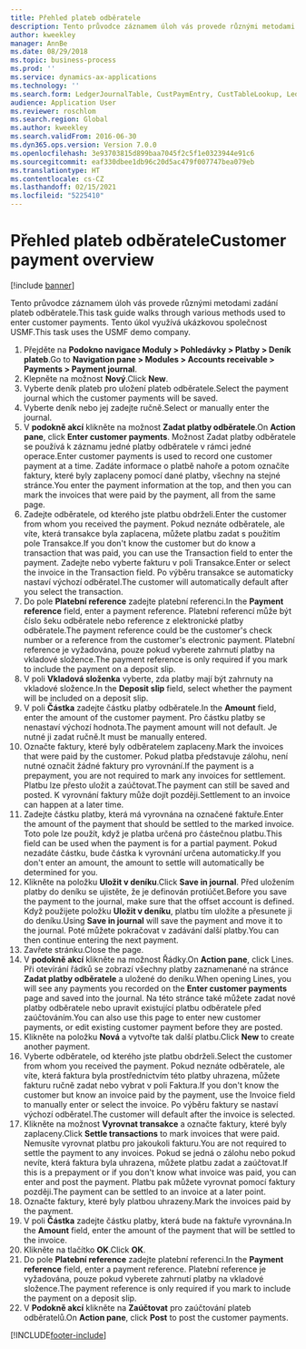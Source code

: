 ```yaml
---
title: Přehled plateb odběratele
description: Tento průvodce záznamem úloh vás provede různými metodami zadání plateb odběratele.
author: kweekley
manager: AnnBe
ms.date: 08/29/2018
ms.topic: business-process
ms.prod: ''
ms.service: dynamics-ax-applications
ms.technology: ''
ms.search.form: LedgerJournalTable, CustPaymEntry, CustTableLookup, LedgerJournalTransCustPaym, CustOpenTrans, BankAccountTableLookUp
audience: Application User
ms.reviewer: roschlom
ms.search.region: Global
ms.author: kweekley
ms.search.validFrom: 2016-06-30
ms.dyn365.ops.version: Version 7.0.0
ms.openlocfilehash: 3e93703815d899baa7045f2c5f1e0323944e91c6
ms.sourcegitcommit: eaf330dbee1db96c20d5ac479f007747bea079eb
ms.translationtype: HT
ms.contentlocale: cs-CZ
ms.lasthandoff: 02/15/2021
ms.locfileid: "5225410"
---
```

# <a name="customer-payment-overview"></a><span data-ttu-id="35951-103">Přehled plateb odběratele</span><span class="sxs-lookup"><span data-stu-id="35951-103">Customer payment overview</span></span>

[!include [banner](../../includes/banner.md)]

<span data-ttu-id="35951-104">Tento průvodce záznamem úloh vás provede různými metodami zadání plateb odběratele.</span><span class="sxs-lookup"><span data-stu-id="35951-104">This task guide walks through various methods used to enter customer payments.</span></span> <span data-ttu-id="35951-105">Tento úkol využívá ukázkovou společnost USMF.</span><span class="sxs-lookup"><span data-stu-id="35951-105">This task uses the USMF demo company.</span></span>

1. <span data-ttu-id="35951-106">Přejděte na **Podokno navigace Moduly > Pohledávky > Platby > Deník plateb**.</span><span class="sxs-lookup"><span data-stu-id="35951-106">Go to **Navigation pane > Modules > Accounts receivable > Payments > Payment journal**.</span></span>
2. <span data-ttu-id="35951-107">Klepněte na možnost **Nový**.</span><span class="sxs-lookup"><span data-stu-id="35951-107">Click **New**.</span></span>
3. <span data-ttu-id="35951-108">Vyberte deník plateb pro uložení plateb odběratele.</span><span class="sxs-lookup"><span data-stu-id="35951-108">Select the payment journal which the customer payments will be saved.</span></span>
4. <span data-ttu-id="35951-109">Vyberte deník nebo jej zadejte ručně.</span><span class="sxs-lookup"><span data-stu-id="35951-109">Select or manually enter the journal.</span></span>
5. <span data-ttu-id="35951-110">V **podokně akcí** klikněte na možnost **Zadat platby odběratele**.</span><span class="sxs-lookup"><span data-stu-id="35951-110">On **Action pane**, click **Enter customer payments**.</span></span> <span data-ttu-id="35951-111">Možnost Zadat platby odběratele se používá k záznamu jedné platby odběratele v rámci jedné operace.</span><span class="sxs-lookup"><span data-stu-id="35951-111">Enter customer payments is used to record one customer payment at a time.</span></span> <span data-ttu-id="35951-112">Zadáte informace o platbě nahoře a potom označíte faktury, které byly zaplaceny pomocí dané platby, všechny na stejné stránce.</span><span class="sxs-lookup"><span data-stu-id="35951-112">You enter the payment information at the top, and then you can mark the invoices that were paid by the payment, all from the same page.</span></span>  
6. <span data-ttu-id="35951-113">Zadejte odběratele, od kterého jste platbu obdrželi.</span><span class="sxs-lookup"><span data-stu-id="35951-113">Enter the customer from whom you received the payment.</span></span> <span data-ttu-id="35951-114">Pokud neznáte odběratele, ale víte, která transakce byla zaplacena, můžete platbu zadat s použitím pole Transakce.</span><span class="sxs-lookup"><span data-stu-id="35951-114">If you don't know the customer but do know a transaction that was paid, you can use the Transaction field to enter the payment.</span></span> <span data-ttu-id="35951-115">Zadejte nebo vyberte fakturu v poli Transakce.</span><span class="sxs-lookup"><span data-stu-id="35951-115">Enter or select the invoice in the Transaction field.</span></span> <span data-ttu-id="35951-116">Po výběru transakce se automaticky nastaví výchozí odběratel.</span><span class="sxs-lookup"><span data-stu-id="35951-116">The customer will automatically default after you select the transaction.</span></span>
7. <span data-ttu-id="35951-117">Do pole **Platební reference** zadejte platební referenci.</span><span class="sxs-lookup"><span data-stu-id="35951-117">In the **Payment reference** field, enter a payment reference.</span></span> <span data-ttu-id="35951-118">Platební referencí může být číslo šeku odběratele nebo reference z elektronické platby odběratele.</span><span class="sxs-lookup"><span data-stu-id="35951-118">The payment reference could be the customer's check number or a reference from the customer's electronic payment.</span></span> <span data-ttu-id="35951-119">Platební reference je vyžadována, pouze pokud vyberete zahrnutí platby na vkladové složence.</span><span class="sxs-lookup"><span data-stu-id="35951-119">The payment reference is only required if you mark to include the payment on a deposit slip.</span></span>  
8. <span data-ttu-id="35951-120">V poli **Vkladová složenka** vyberte, zda platby mají být zahrnuty na vkladové složence.</span><span class="sxs-lookup"><span data-stu-id="35951-120">In the **Deposit slip** field, select whether the payment will be included on a deposit slip.</span></span> 
9. <span data-ttu-id="35951-121">V poli **Částka** zadejte částku platby odběratele.</span><span class="sxs-lookup"><span data-stu-id="35951-121">In the **Amount** field, enter the amount of the customer payment.</span></span> <span data-ttu-id="35951-122">Pro částku platby se nenastaví výchozí hodnota.</span><span class="sxs-lookup"><span data-stu-id="35951-122">The payment amount will not default.</span></span> <span data-ttu-id="35951-123">Je nutné ji zadat ručně.</span><span class="sxs-lookup"><span data-stu-id="35951-123">It must be manually entered.</span></span> 
10. <span data-ttu-id="35951-124">Označte faktury, které byly odběratelem zaplaceny.</span><span class="sxs-lookup"><span data-stu-id="35951-124">Mark the invoices that were paid by the customer.</span></span> <span data-ttu-id="35951-125">Pokud platba představuje zálohu, není nutné označit žádné faktury pro vyrovnání.</span><span class="sxs-lookup"><span data-stu-id="35951-125">If the payment is a prepayment, you are not required to mark any invoices for settlement.</span></span> <span data-ttu-id="35951-126">Platbu lze přesto uložit a zaúčtovat.</span><span class="sxs-lookup"><span data-stu-id="35951-126">The payment can still be saved and posted.</span></span> <span data-ttu-id="35951-127">K vyrovnání faktury může dojít později.</span><span class="sxs-lookup"><span data-stu-id="35951-127">Settlement to an invoice can happen at a later time.</span></span>
11. <span data-ttu-id="35951-128">Zadejte částku platby, která má vyrovnána na označené faktuře.</span><span class="sxs-lookup"><span data-stu-id="35951-128">Enter the amount of the payment that should be settled to the marked invoice.</span></span> <span data-ttu-id="35951-129">Toto pole lze použít, když je platba určená pro částečnou platbu.</span><span class="sxs-lookup"><span data-stu-id="35951-129">This field can be used when the payment is for a partial payment.</span></span> <span data-ttu-id="35951-130">Pokud nezadáte částku, bude částka k vyrovnání určena automaticky.</span><span class="sxs-lookup"><span data-stu-id="35951-130">If you don't enter an amount, the amount to settle will automatically be determined for you.</span></span>
12. <span data-ttu-id="35951-131">Klikněte na položku **Uložit v deníku**.</span><span class="sxs-lookup"><span data-stu-id="35951-131">Click **Save in journal**.</span></span> <span data-ttu-id="35951-132">Před uložením platby do deníku se ujistěte, že je definován protiúčet.</span><span class="sxs-lookup"><span data-stu-id="35951-132">Before you save the payment to the journal, make sure that the offset account is defined.</span></span> <span data-ttu-id="35951-133">Když použijete položku **Uložit v deníku**, platbu tím uložíte a přesunete ji do deníku.</span><span class="sxs-lookup"><span data-stu-id="35951-133">Using **Save in journal** will save the payment and move it to the journal.</span></span> <span data-ttu-id="35951-134">Poté můžete pokračovat v zadávání další platby.</span><span class="sxs-lookup"><span data-stu-id="35951-134">You can then continue entering the next payment.</span></span>
13. <span data-ttu-id="35951-135">Zavřete stránku.</span><span class="sxs-lookup"><span data-stu-id="35951-135">Close the page.</span></span>
14. <span data-ttu-id="35951-136">V **podokně akcí** klikněte na možnost Řádky.</span><span class="sxs-lookup"><span data-stu-id="35951-136">On **Action pane**, click Lines.</span></span> <span data-ttu-id="35951-137">Při otevírání řádků se zobrazí všechny platby zaznamenané na stránce **Zadat platby odběratele** a uložené do deníku.</span><span class="sxs-lookup"><span data-stu-id="35951-137">When opening Lines, you will see any payments you recorded on the **Enter customer payments** page and saved into the journal.</span></span> <span data-ttu-id="35951-138">Na této stránce také můžete zadat nové platby odběratele nebo upravit existující platbu odběratele před zaúčtováním.</span><span class="sxs-lookup"><span data-stu-id="35951-138">You can also use this page to enter new customer payments, or edit existing customer payment before they are posted.</span></span>
15. <span data-ttu-id="35951-139">Klikněte na položku **Nová** a vytvořte tak další platbu.</span><span class="sxs-lookup"><span data-stu-id="35951-139">Click **New** to create another payment.</span></span> 
16. <span data-ttu-id="35951-140">Vyberte odběratele, od kterého jste platbu obdrželi.</span><span class="sxs-lookup"><span data-stu-id="35951-140">Select the customer from whom you received the payment.</span></span> <span data-ttu-id="35951-141">Pokud neznáte odběratele, ale víte, která faktura byla prostřednictvím této platby uhrazena, můžete fakturu ručně zadat nebo vybrat v poli Faktura.</span><span class="sxs-lookup"><span data-stu-id="35951-141">If you don't know the customer but know an invoice paid by the payment, use the Invoice field to manually enter or select the invoice.</span></span> <span data-ttu-id="35951-142">Po výběru faktury se nastaví výchozí odběratel.</span><span class="sxs-lookup"><span data-stu-id="35951-142">The customer will default after the invoice is selected.</span></span>  
17. <span data-ttu-id="35951-143">Klikněte na možnost **Vyrovnat transakce** a označte faktury, které byly zaplaceny.</span><span class="sxs-lookup"><span data-stu-id="35951-143">Click **Settle transactions** to mark invoices that were paid.</span></span> <span data-ttu-id="35951-144">Nemusíte vyrovnat platbu pro jakoukoli fakturu.</span><span class="sxs-lookup"><span data-stu-id="35951-144">You are not required to settle the payment to any invoices.</span></span> <span data-ttu-id="35951-145">Pokud se jedná o zálohu nebo pokud nevíte, která faktura byla uhrazena, můžete platbu zadat a zaúčtovat.</span><span class="sxs-lookup"><span data-stu-id="35951-145">If this is a prepayment or if you don't know what invoice was paid, you can enter and post the payment.</span></span> <span data-ttu-id="35951-146">Platbu pak můžete vyrovnat pomocí faktury později.</span><span class="sxs-lookup"><span data-stu-id="35951-146">The payment can be settled to an invoice at a later point.</span></span>  
18. <span data-ttu-id="35951-147">Označte faktury, které byly platbou uhrazeny.</span><span class="sxs-lookup"><span data-stu-id="35951-147">Mark the invoices paid by the payment.</span></span> 
19. <span data-ttu-id="35951-148">V poli **Částka** zadejte částku platby, která bude na faktuře vyrovnána.</span><span class="sxs-lookup"><span data-stu-id="35951-148">In the **Amount** field, enter the amount of the payment that will be settled to the invoice.</span></span>
20. <span data-ttu-id="35951-149">Klikněte na tlačítko **OK**.</span><span class="sxs-lookup"><span data-stu-id="35951-149">Click **OK**.</span></span>
21. <span data-ttu-id="35951-150">Do pole **Platební reference** zadejte platební referenci.</span><span class="sxs-lookup"><span data-stu-id="35951-150">In the **Payment reference** field, enter a payment reference.</span></span> <span data-ttu-id="35951-151">Platební reference je vyžadována, pouze pokud vyberete zahrnutí platby na vkladové složence.</span><span class="sxs-lookup"><span data-stu-id="35951-151">The payment reference is only required if you mark to include the payment on a deposit slip.</span></span>  
22. <span data-ttu-id="35951-152">V **Podokně akcí** klikněte na **Zaúčtovat** pro zaúčtování plateb odběratelů.</span><span class="sxs-lookup"><span data-stu-id="35951-152">On **Action pane**, click **Post** to post the customer payments.</span></span> 



[!INCLUDE[footer-include](../../../includes/footer-banner.md)]